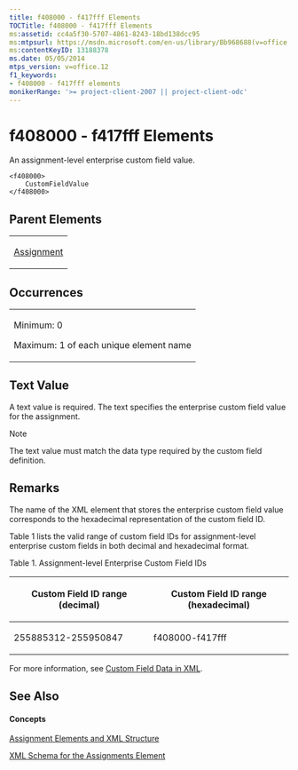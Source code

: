 ```yaml
---
title: f408000 - f417fff Elements
TOCTitle: f408000 - f417fff Elements
ms:assetid: cc4a5f30-5707-4861-8243-18bd138dcc95
ms:mtpsurl: https://msdn.microsoft.com/en-us/library/Bb968688(v=office.12)
ms:contentKeyID: 13188378
ms.date: 05/05/2014
mtps_version: v=office.12
f1_keywords:
- f408000 - f417fff elements
monikerRange: '>= project-client-2007 || project-client-odc'
---
```


# f408000 - f417fff Elements




An assignment-level enterprise custom field value.

    <f408000>
        CustomFieldValue
    </f408000>

## Parent Elements

<table>
<colgroup>
<col style="width: 100%" />
</colgroup>
<tbody>
<tr class="odd">
<td><p><a href="assignment-element.md">Assignment</a></p></td>
</tr>
</tbody>
</table>

## Occurrences

<table>
<colgroup>
<col style="width: 100%" />
</colgroup>
<tbody>
<tr class="odd">
<td><p>Minimum: 0</p>
<p>Maximum: 1 of each unique element name</p></td>
</tr>
</tbody>
</table>

## Text Value

A text value is required. The text specifies the enterprise custom field value for the assignment.


> [!NOTE]
> The text value must match the data type required by the custom field definition.


## Remarks

The name of the XML element that stores the enterprise custom field value corresponds to the hexadecimal representation of the custom field ID.

Table 1 lists the valid range of custom field IDs for assignment-level enterprise custom fields in both decimal and hexadecimal format.

Table 1. Assignment-level Enterprise Custom Field IDs

<table>
<colgroup>
<col style="width: 50%" />
<col style="width: 50%" />
</colgroup>
<thead>
<tr class="header">
<th><p>Custom Field ID range (decimal)</p></th>
<th><p>Custom Field ID range (hexadecimal)</p></th>
</tr>
</thead>
<tbody>
<tr class="odd">
<td><p>255885312-255950847</p></td>
<td><p>f408000-f417fff</p></td>
</tr>
</tbody>
</table>

For more information, see [Custom Field Data in XML](custom-field-data-in-xml.md).

## See Also

#### Concepts

[Assignment Elements and XML Structure](assignment-elements-and-xml-structure.md)

[XML Schema for the Assignments Element](xml-schema-for-the-assignments-element.md)

